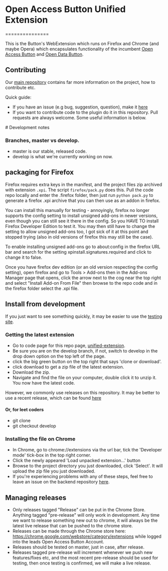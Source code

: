 # Open Access Button Unified Extension
===============

This is the Button's WebExtension which runs on Firefox and Chrome (and maybe Opera) which encapsulates functionality of the incumbent [Open Access Button](https://github.com/OAButton/oab-chromeaddon) and [Open Data Button](https://github.com/OAButton/odb-chromeaddon).

## Contributing

Our [main repository](https:www.github.org/oabutton/backend) contains far more information on the project, how to contribute etc.

Quick guide:

* If you have an issue (e.g bug, suggestion, question), make it [here](https://github.com/OAButton/backend/issues/new)
* If you want to contribute code to the plugin do it in this repository. Pull requests are always welcome. Some useful information is below.

# Development notes

### Branches, master vs develop.

* master is our stable, released code.
* develop is what we're currently working on now.

## packaging for Firefox

Firefox requires extra keys in the manifest, and the project files zip archived with extension ```.xpi```. The script ```firefox/pack.py``` does this. Pull the code repo locally and enter the .firefox folder, then just run ```python pack.py``` to generate a firefox .xpi archive that you can then use as an addon in firefox.

You can install this manually for testing - annoyingly, firefox no longer supports the config setting to install unsigned add-ons in newer versions, 
even though you can still see it there in the config. So you HAVE TO install Firefox Developer Edition to test it. You may then still have to change 
the setting to allow unsigned add-ons too, I got sick of it at this point and stopped trying (also in old versions of firefox this may still be the case).

To enable installing unsigned add-ons go to about:config in the firefox URL bar and search for the setting xpinstall.signatures.required and click to change 
it to false.

Once you have firefox dev edition (or an old version respecting the config setting), open firefox and go to Tools > Add-ons then in the Add-ons Manager 
page that opens, click the arrow next to the cog near the top right and select "Install Add-on From File" then browse to the repo code and in the firefox 
folder select the .xpi file.

## Install from development

If you just want to see something quickly, it may be easier to use the [testing site](oabe.test.cottagelabs.com/html/main.html).

### Getting the latest extension

* Go to code page for this repo page, [unified-extension](https://github.com/oabutton/unified-extension/).
* Be sure you are on the develop branch, if not, switch to develop in the drop down option on the top left of the page.
* click the big green button on the top right that says 'clone or download'.
* click download to get a zip file of the latest extension.
* Download the zip.
* Navigate and find the file on your computer, double click it to unzip it. You now have the latest code.

However, we commonly use releases on this repository. It may be better to use a recent release, which can be found [here](https://github.com/OAButton/unified-extension/releases)

#### Or, for leet coders

* git clone
* git checkout develop

### Installing the file on Chrome

* In Chrome, go to chrome://extensions via the url bar, tick the 'Developer mode' tick-box in the top right corner.
* Click the newly appeared 'Load unpacked extension...' button
* Browse to the project directory you just downloaded, click 'Select'. It will upload the zip file you just downloaded.
* If you're experiencing problems with any of these steps, feel free to leave an issue on the backend repository [here](https://github.com/OAButton/backend/issues/new).

## Managing releases 

* Only releases tagged "Release" can be put in the Chrome Store. Anything tagged "pre-release" will only work in development. Any time we want to release something new out to chrome, it will always be the latest live release that can be pushed to the chrome store. 
* Releases can be made through the Chrome store here: https://chrome.google.com/webstore/category/extensions while logged into the leads Open Access Button Account. 
* Releases should be tested on master, just in case, after release. 
* Releases tagged pre-release will increment whenever we push new features/fixes etc, and the most recent pre-release should be used for testing, then once testing is confirmed, we will make a live release.
